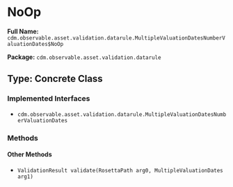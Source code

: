# NoOp

**Full Name:** `cdm.observable.asset.validation.datarule.MultipleValuationDatesNumberValuationDates$NoOp`

**Package:** `cdm.observable.asset.validation.datarule`

## Type: Concrete Class

### Implemented Interfaces

- `cdm.observable.asset.validation.datarule.MultipleValuationDatesNumberValuationDates`

### Methods

#### Other Methods

- `ValidationResult validate(RosettaPath arg0, MultipleValuationDates arg1)`

